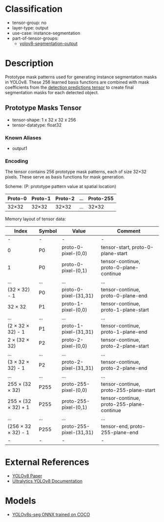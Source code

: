 # Classification

- tensor-group: no
- layer-type: output
- use-case: instance-segmentation
- part-of-tensor-groups:
    - [yolov8-segmentation-output](/tensor-groups/yolov8-segmentation-output.md)

# Description

Prototype mask patterns used for generating instance segmentation masks in YOLOv8. These
256 learned basis functions are combined with mask coefficients from the [detection predictions tensor](/tensors/yolov8-seg-detection-predictions.md) 
to create final segmentation masks for each detected object.

## Prototype Masks Tensor

- tensor-shape: 1 x 32 x 32 x 256
- tensor-datatype: float32

### Known Aliases
* output1

### Encoding

The tensor contains 256 prototype mask patterns, each of size 32×32 pixels. These serve as basis functions for mask generation.

Scheme: (P: prototype pattern value at spatial location)

|Proto-0 | Proto-1 | Proto-2 | ... | Proto-255 |
|---     |---      |---      |---  |---        |
|32×32   |32×32    |32×32    |...  |32×32      |

Memory layout of tensor data:

|Index                          | Symbol            | Value                    | Comment                                    |
|---                           |---                |---                       |---                                         |
| -                            | -                 | -                        | -                                          |
|0                             | P0                | proto-0-pixel-(0,0)      | tensor-start, proto-0-plane-start          |
|1                             | P0                | proto-0-pixel-(0,1)      | tensor-continue, proto-0-plane-continue    |
|...                           | ...               | ...                      | ...                                        |
|(32 × 32) - 1                 | P0                | proto-0-pixel-(31,31)    | tensor-continue, proto-0-plane-end         |
|32 × 32                       | P1                | proto-1-pixel-(0,0)      | tensor-continue, proto-1-plane-start       |
|...                           | ...               | ...                      | ...                                        |
|(2 × 32 × 32) - 1             | P1                | proto-1-pixel-(31,31)    | tensor-continue, proto-1-plane-end         |
|2 × (32 × 32)                 | P2                | proto-2-pixel-(0,0)      | tensor-continue, proto-2-plane-start       |
|...                           | ...               | ...                      | ...                                        |
|(3 × 32 × 32) - 1             | P2                | proto-2-pixel-(31,31)    | tensor-continue, proto-2-plane-end         |
|...                           | ...               | ...                      | ...                                        |
|255 × (32 × 32)               | P255              | proto-255-pixel-(0,0)    | tensor-continue, proto-255-plane-start     |
|255 × (32 × 32) + 1           | P255              | proto-255-pixel-(0,1)    | tensor-continue, proto-255-plane-continue  |
|...                           | ...               | ...                      | ...                                        |
|(256 × 32 × 32) - 1           | P255              | proto-255-pixel-(31,31)  | tensor-end, proto-255-plane-end            |
| -                            | -                 | -                        | -                                          |


# External References

* [YOLOv8 Paper](https://arxiv.org/abs/2305.09972)
* [Ultralytics YOLOv8 Documentation](https://docs.ultralytics.com/models/yolov8/)

# Models

* [YOLOv8s-seg ONNX trained on COCO](https://gitlab.collabora.com/gstreamer/onnx-models/-/blob/master/models/yolov8s-seg.onnx)

